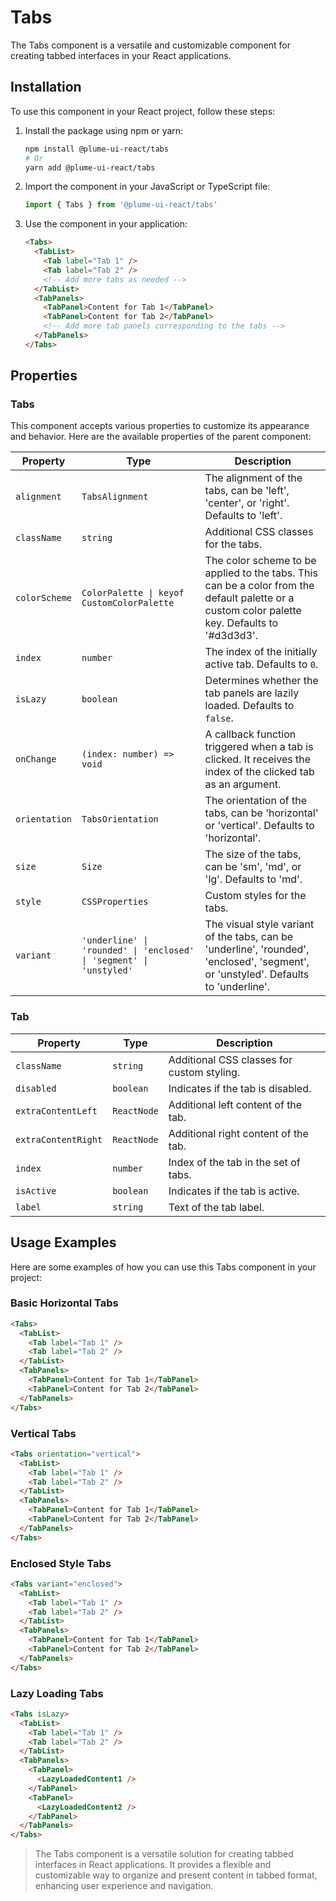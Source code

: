 # Tabs

The Tabs component is a versatile and customizable component for creating tabbed interfaces in your React applications.

## Installation

To use this component in your React project, follow these steps:

1. Install the package using npm or yarn:

   ```bash
   npm install @plume-ui-react/tabs
   # Or
   yarn add @plume-ui-react/tabs
   ```

2. Import the component in your JavaScript or TypeScript file:

   ```javascript
   import { Tabs } from '@plume-ui-react/tabs'
   ```

3. Use the component in your application:

   ```html
   <Tabs>
     <TabList>
       <Tab label="Tab 1" />
       <Tab label="Tab 2" />
       <!-- Add more tabs as needed -->
     </TabList>
     <TabPanels>
       <TabPanel>Content for Tab 1</TabPanel>
       <TabPanel>Content for Tab 2</TabPanel>
       <!-- Add more tab panels corresponding to the tabs -->
     </TabPanels>
   </Tabs>
   ```

## Properties

### Tabs

This component accepts various properties to customize its appearance and behavior. Here are the available properties of the parent component:

| Property      | Type                                                                | Description                                                                                                                                    |
| ------------- | ------------------------------------------------------------------- | ---------------------------------------------------------------------------------------------------------------------------------------------- |
| `alignment`   | `TabsAlignment`                                                     | The alignment of the tabs, can be 'left', 'center', or 'right'. Defaults to 'left'.                                                            |
| `className`   | `string`                                                            | Additional CSS classes for the tabs.                                                                                                           |
| `colorScheme` | `ColorPalette \| keyof CustomColorPalette`                   | The color scheme to be applied to the tabs. This can be a color from the default palette or a custom color palette key. Defaults to '#d3d3d3'. |
| `index`       | `number`                                                            | The index of the initially active tab. Defaults to `0`.                                                                                        |
| `isLazy`      | `boolean`                                                           | Determines whether the tab panels are lazily loaded. Defaults to `false`.                                                                      |
| `onChange`    | `(index: number) => void`                                           | A callback function triggered when a tab is clicked. It receives the index of the clicked tab as an argument.                                  |
| `orientation` | `TabsOrientation`                                                   | The orientation of the tabs, can be 'horizontal' or 'vertical'. Defaults to 'horizontal'.                                                      |
| `size`        | `Size`                                                              | The size of the tabs, can be 'sm', 'md', or 'lg'. Defaults to 'md'.                                                                            |
| `style`       | `CSSProperties`                                                     | Custom styles for the tabs.                                                                                                                    |
| `variant`     | `'underline' \| 'rounded' \| 'enclosed' \| 'segment' \| 'unstyled'` | The visual style variant of the tabs, can be 'underline', 'rounded', 'enclosed', 'segment', or 'unstyled'. Defaults to 'underline'.            |

### Tab

| Property            | Type        | Description                                |
| ------------------- | ----------- | ------------------------------------------ |
| `className`         | `string`    | Additional CSS classes for custom styling. |
| `disabled`          | `boolean`   | Indicates if the tab is disabled.          |
| `extraContentLeft`  | `ReactNode` | Additional left content of the tab.        |
| `extraContentRight` | `ReactNode` | Additional right content of the tab.       |
| `index`             | `number`    | Index of the tab in the set of tabs.       |
| `isActive`          | `boolean`   | Indicates if the tab is active.            |
| `label`             | `string`    | Text of the tab label.                     |

## Usage Examples

Here are some examples of how you can use this Tabs component in your project:

### Basic Horizontal Tabs

```html
<Tabs>
  <TabList>
    <Tab label="Tab 1" />
    <Tab label="Tab 2" />
  </TabList>
  <TabPanels>
    <TabPanel>Content for Tab 1</TabPanel>
    <TabPanel>Content for Tab 2</TabPanel>
  </TabPanels>
</Tabs>
```

### Vertical Tabs

```html
<Tabs orientation="vertical">
  <TabList>
    <Tab label="Tab 1" />
    <Tab label="Tab 2" />
  </TabList>
  <TabPanels>
    <TabPanel>Content for Tab 1</TabPanel>
    <TabPanel>Content for Tab 2</TabPanel>
  </TabPanels>
</Tabs>
```

### Enclosed Style Tabs

```html
<Tabs variant="enclosed">
  <TabList>
    <Tab label="Tab 1" />
    <Tab label="Tab 2" />
  </TabList>
  <TabPanels>
    <TabPanel>Content for Tab 1</TabPanel>
    <TabPanel>Content for Tab 2</TabPanel>
  </TabPanels>
</Tabs>
```

### Lazy Loading Tabs

```html
<Tabs isLazy>
  <TabList>
    <Tab label="Tab 1" />
    <Tab label="Tab 2" />
  </TabList>
  <TabPanels>
    <TabPanel>
      <LazyLoadedContent1 />
    </TabPanel>
    <TabPanel>
      <LazyLoadedContent2 />
    </TabPanel>
  </TabPanels>
</Tabs>
```

> The Tabs component is a versatile solution for creating tabbed interfaces in React applications. It provides a flexible and customizable way to organize and present content in tabbed format, enhancing user experience and navigation.
